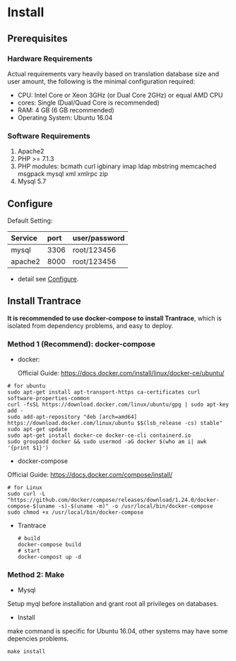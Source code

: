 # Install

## Prerequisites

### Hardware Requirements

Actual requirements vary heavily based on translation database size and user amount, the following is the minimal configuration required:

* CPU: Intel Core or Xeon 3GHz (or Dual Core 2GHz) or equal AMD CPU
* cores: Single (Dual/Quad Core is recommended)
* RAM: 4 GB (6 GB recommended)
* Operating System: Ubuntu 16.04

### Software Requirements

1. Apache2
2. PHP &gt;= 7.1.3
3. PHP modules: bcmath curl igbinary imap ldap mbstring memcached msgpack mysql xml xmlrpc zip
4. Mysql 5.7

## Configure

Default Setting:

| Service | port | user/password |
| :--- | :--- | :--- |
| mysql | 3306 | root/123456 |
| apache2 | 8000 | root/123456 |

* detail see [Configure](configure.md).

## Install Trantrace

**It is recommended to use docker-compose to install Trantrace**, which is isolated from dependency problems, and easy to deploy.

### Method 1 \(Recommend\): docker-compose

* docker: 
  
  Official Guide: https://docs.docker.com/install/linux/docker-ce/ubuntu/

```
# for ubuntu
sudo apt-get install apt-transport-https ca-certificates curl software-properties-common
curl -fsSL https://download.docker.com/linux/ubuntu/gpg | sudo apt-key add -
sudo add-apt-repository "deb [arch=amd64] https://download.docker.com/linux/ubuntu $$(lsb_release -cs) stable" 
sudo apt-get update 
sudo apt-get install docker-ce docker-ce-cli containerd.io 
sudo groupadd docker && sudo usermod -aG docker $(who am i| awk '{print $1}')
```

* docker-compose 

Official Guide: https://docs.docker.com/compose/install/

```
# for Linux
sudo curl -L "https://github.com/docker/compose/releases/download/1.24.0/docker-compose-$(uname -s)-$(uname -m)" -o /usr/local/bin/docker-compose
sudo chmod +x /usr/local/bin/docker-compose
```

* Trantrace

  ```
  # build
  docker-compose build
  # start
  docker-compost up -d
  ```

### Method 2: Make

- Mysql

Setup myql before installation and grant root all privileges on databases.

- Install

make command is specific for Ubuntu 16.04, other systems may have some depencies problems.

```
make install
```



